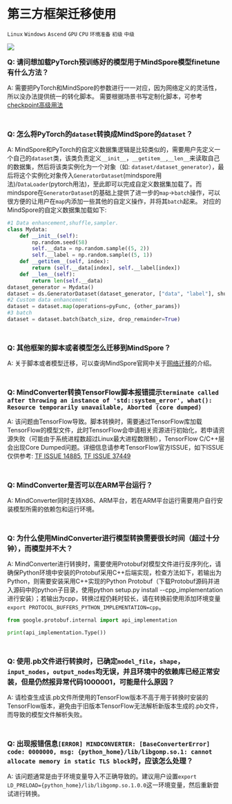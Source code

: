 ﻿# 第三方框架迁移使用

`Linux` `Windows` `Ascend` `GPU` `CPU` `环境准备` `初级` `中级`

<a href="https://gitee.com/mindspore/docs/blob/r1.3/docs/mindspore/faq/source_zh_cn/usage_migrate_3rd.md" target="_blank"><img src="https://gitee.com/mindspore/docs/raw/r1.3/resource/_static/logo_source.png"></a>

<font size=3>**Q: 请问想加载PyTorch预训练好的模型用于MindSpore模型finetune有什么方法？**</font>

A: 需要把PyTorch和MindSpore的参数进行一一对应，因为网络定义的灵活性，所以没办法提供统一的转化脚本。
需要根据场景书写定制化脚本，可参考[checkpoint高级用法](https://www.mindspore.cn/docs/programming_guide/zh-CN/r1.3/advanced_usage_of_checkpoint.html)

<br/>

<font size=3>**Q: 怎么将PyTorch的`dataset`转换成MindSpore的`dataset`？**</font>

A: MindSpore和PyTorch的自定义数据集逻辑是比较类似的，需要用户先定义一个自己的`dataset`类，该类负责定义`__init__`，`__getitem__`,`__len__`来读取自己的数据集，然后将该类实例化为一个对象（如: `dataset/dataset_generator`），最后将这个实例化对象传入`GeneratorDataset`(mindspore用法)/`DataLoader`(pytorch用法)，至此即可以完成自定义数据集加载了。而mindspore在`GeneratorDataset`的基础上提供了进一步的`map`->`batch`操作，可以很方便的让用户在`map`内添加一些其他的自定义操作，并将其`batch`起来。
对应的MindSpore的自定义数据集加载如下:

```python
#1 Data enhancement,shuffle,sampler.
class Mydata:
    def __init__(self):
        np.random.seed(58)
        self.__data = np.random.sample((5, 2))
        self.__label = np.random.sample((5, 1))
    def __getitem__(self, index):
        return (self.__data[index], self.__label[index])
    def __len__(self):
        return len(self.__data)
dataset_generator = Mydata()
dataset = ds.GeneratorDataset(dataset_generator, ["data", "label"], shuffle=False)
#2 Custom data enhancement
dataset = dataset.map(operations=pyFunc, {other_params})
#3 batch
dataset = dataset.batch(batch_size, drop_remainder=True)
```

<br/>

<font size=3>**Q: 其他框架的脚本或者模型怎么迁移到MindSpore？**</font>

A: 关于脚本或者模型迁移，可以查询MindSpore官网中关于[网络迁移](https://www.mindspore.cn/docs/programming_guide/zh-CN/r1.3/migrate_3rd_scripts.html)的介绍。

<br/>

<font size=3>**Q: MindConverter转换TensorFlow脚本报错提示`terminate called after throwing an instance of 'std::system_error', what(): Resource temporarily unavailable, Aborted (core dumped)`**</font>

A: 该问题由TensorFlow导致。脚本转换时，需要通过TensorFlow库加载TensorFlow的模型文件，此时TensorFlow会申请相关资源进行初始化，若申请资源失败（可能由于系统进程数超过Linux最大进程数限制），TensorFlow C/C++层会出现Core Dumped问题。详细信息请参考TensorFlow官方ISSUE，如下ISSUE仅供参考: [TF ISSUE 14885](https://github.com/tensorflow/tensorflow/issues/14885), [TF ISSUE 37449](https://github.com/tensorflow/tensorflow/issues/37449)

<br/>

<font size=3>**Q: MindConverter是否可以在ARM平台运行？**</font>

A: MindConverter同时支持X86、ARM平台，若在ARM平台运行需要用户自行安装模型所需的依赖包和运行环境。

<br/>

<font size=3>**Q: 为什么使用MindConverter进行模型转换需要很长时间（超过十分钟），而模型并不大？**</font>

A: MindConverter进行转换时，需要使用Protobuf对模型文件进行反序列化，请确保Python环境中安装的Protobuf采用C++后端实现，检查方法如下，若输出为Python，则需要安装采用C++实现的Python Protobuf（下载Protobuf源码并进入源码中的python子目录，使用python setup.py install --cpp_implementation进行安装）；若输出为cpp，转换过程仍耗时较长，请在转换前使用添加环境变量`export PROTOCOL_BUFFERS_PYTHON_IMPLEMENTATION=cpp`。

```python
from google.protobuf.internal import api_implementation

print(api_implementation.Type())
```

<br/>

<font size=3>**Q: 使用.pb文件进行转换时，已确定`model_file`，`shape`，`input_nodes`，`output_nodes`均无误，并且环境中的依赖库已经正常安装，但是仍然报异常代码1000001，可能是什么原因？**</font>

A: 请检查生成该.pb文件所使用的TensorFlow版本不高于用于转换时安装的TensorFlow版本，避免由于旧版本TensorFlow无法解析新版本生成的.pb文件，而导致的模型文件解析失败。

<br/>

<font size=3>**Q: 出现报错信息`[ERROR] MINDCONVERTER: [BaseConverterError] code: 0000000, msg: {python_home}/lib/libgomp.so.1: cannot allocate memory in static TLS block`时，应该怎么处理？**</font>

A: 该问题通常是由于环境变量导入不正确导致的。建议用户设置`export LD_PRELOAD={python_home}/lib/libgomp.so.1.0.0`这一环境变量，然后重新尝试进行转换。
